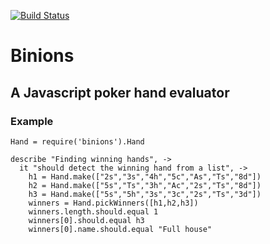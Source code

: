 [![Build
Status](https://secure.travis-ci.org/mdp/binions.png)](http://travis-ci.org/mdp/binions)

# Binions
## A Javascript poker hand evaluator

### Example

    Hand = require('binions').Hand

    describe "Finding winning hands", ->
      it "should detect the winning hand from a list", ->
        h1 = Hand.make(["2s","3s","4h","5c","As","Ts","8d"])
        h2 = Hand.make(["5s","Ts","3h","Ac","2s","Ts","8d"])
        h3 = Hand.make(["5s","5h","3s","3c","2s","Ts","3d"])
        winners = Hand.pickWinners([h1,h2,h3])
        winners.length.should.equal 1
        winners[0].should.equal h3
        winners[0].name.should.equal "Full house"
